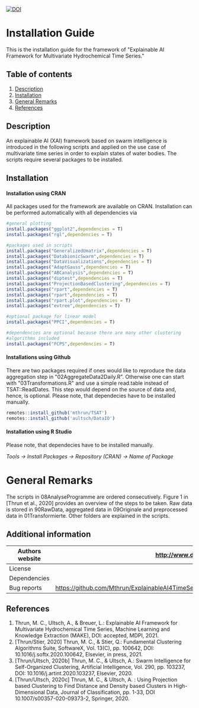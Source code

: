 [![DOI](https://zenodo.org/badge/250265216.svg)](https://zenodo.org/badge/latestdoi/250265216)

# Installation Guide


This is the installation guide for the framework of "Explainable AI Framework for Multivariate Hydrochemical Time Series."

## Table of contents

1. [Description](#description)
2. [Installation](#installation)
3. [General Remarks](#Generalremarks)
4. [References](#references)

## Description

An explainable AI (XAI) framework based on swarm intelligence is introduced in the following scripts 
and applied on the use case of multivariate time series in order to explain states of water bodies. 
The scripts require several packages to be installed.

## Installation

#### Installation using CRAN
All packages used for the framework are available on CRAN. Installation can be performed automatically with all dependencies via

```R
#general plotting
install.packages("ggplot2",dependencies = T)
install.packages("rgl",dependencies = T)

#packages used in scripts
install.packages("GeneralizedUmatrix",dependencies = T)
install.packages("DatabionicSwarm",dependencies = T)
install.packages("DataVisualizations",dependencies = T)
install.packages("AdaptGauss",dependencies = T)
install.packages("ABCanalysis",dependencies = T)
install.packages("diptest",dependencies = T)
install.packages("ProjectionBasedClustering",dependencies = T)
install.packages("rpart",dependencies = T)
install.packages("rpart",dependencies = T)
install.packages("rpart.plot",dependencies = T)
install.packages("evtree",dependencies = T)

#optional package for linear model
install.packages("PPCI",dependencies = T)

#dependencies are optional because there are many other clustering
#algorithms included
install.packages("FCPS",dependencies = T)

```

#### Installations using Github
There are two packages required if ones would like to reproduce the data aggregation step in "02AggregateData2Daily.R".
Otherwise one can start with "03Transformations.R" and use a simple read.table instead of TSAT::ReadDates.
This step would depend on the source of data and, hence, is optional.
Please note, that dependecies have to be installed manually.

```R
remotes::install_github('mthrun/TSAT')
remotes::install_github('aultsch/DataIO')
```

#### Installation using R Studio
Please note, that dependecies have to be installed manually.

*Tools -> Install Packages -> Repository (CRAN) -> Name of Package*

# General Remarks

The scripts in 08AnalyseProgramme are ordered consecutively. Figure 1 in [Thrun et al., 2020] provides an overview of the steps to be taken.
Raw data is stored in 90RawData, aggregated data in 09Originale and preprocessed data in 01Transformierte. Other folders are explained in the scripts.

## Additional information

| Authors website  | http://www.deepbionics.org/           						   |
| ---------------- |--------------------------------------------------------------:|
| License          | GPL-3                                 						   |
| Dependencies     | R (>= 3.5.0)                          						   |
| Bug reports      | https://github.com/Mthrun/ExplainableAI4TimeSeries2020/issues |


## References

1. Thrun, M. C., Ultsch, A., & Breuer, L.: Explainable AI Framework for Multivariate Hydrochemical Time Series, Machine Learning and Knowledge Extraction (MAKE), DOI: accepted, MDPI, 2021. 
2. [Thrun/Stier, 2020]  Thrun, M. C., & Stier, Q.: Fundamental Clustering Algorithms Suite, SoftwareX, Vol. 13(C), pp. 100642, DOI: 10.1016/j.softx.2020.100642, Elsevier, in press, 2021. 
3. [Thrun/Ultsch, 2020b]  Thrun, M. C., & Ultsch, A.: Swarm Intelligence for Self-Organized Clustering, Artificial Intelligence, Vol. 290, pp. 103237, DOI: 10.1016/j.artint.2020.103237, Elsevier, 2020. 
4. [Thrun/Ultsch, 2020c]  Thrun, M. C., & Ultsch, A. : Using Projection based Clustering to Find Distance and Density based Clusters in High-Dimensional Data, Journal of Classification, pp. 1-33, DOI 10.1007/s00357-020-09373-2, Springer, 2020. 

